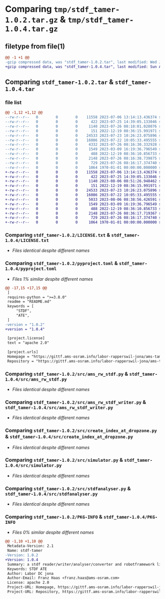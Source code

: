 # Comparing `tmp/stdf_tamer-1.0.2.tar.gz` & `tmp/stdf_tamer-1.0.4.tar.gz`

## filetype from file(1)

```diff
@@ -1 +1 @@
-gzip compressed data, was "stdf_tamer-1.0.2.tar", last modified: Wed Jul 26 08:18:01 2023, max compression
+gzip compressed data, was "stdf_tamer-1.0.4.tar", last modified: Sun Aug  6 08:51:26 2023, max compression
```

## Comparing `stdf_tamer-1.0.2.tar` & `stdf_tamer-1.0.4.tar`

### file list

```diff
@@ -1,12 +1,12 @@
--rw-r--r--   0        0        0    11558 2023-07-06 13:14:13.436374 stdf_tamer-1.0.2/LICENSE.txt
--rw-r--r--   0        0        0      422 2023-07-25 14:39:05.133046 stdf_tamer-1.0.2/README.md
--rw-r--r--   0        0        0     1140 2023-07-26 08:18:01.028076 stdf_tamer-1.0.2/pyproject.toml
--rw-r--r--   0        0        0      151 2022-12-19 08:36:15.991971 stdf_tamer-1.0.2/src/_ams_rw_stdf_writer_state.py
--rw-r--r--   0        0        0    24533 2023-07-23 10:26:23.075896 stdf_tamer-1.0.2/src/ams_rw_stdf.py
--rw-r--r--   0        0        0    16086 2023-07-22 10:05:33.495555 stdf_tamer-1.0.2/src/ams_rw_stdf_writer.py
--rw-r--r--   0        0        0     4332 2023-07-26 08:16:30.332928 stdf_tamer-1.0.2/src/converter.py
--rw-r--r--   0        0        0     1549 2023-03-09 16:19:36.796549 stdf_tamer-1.0.2/src/create_index_at_dropzone.py
--rw-r--r--   0        0        0      488 2022-12-19 08:36:10.856733 stdf_tamer-1.0.2/src/example.py
--rw-r--r--   0        0        0     2148 2023-07-26 08:16:38.739875 stdf_tamer-1.0.2/src/simulator.py
--rw-r--r--   0        0        0      729 2023-07-26 08:16:17.374740 stdf_tamer-1.0.2/src/stdfanalyser.py
--rw-r--r--   0        0        0     1064 1970-01-01 00:00:00.000000 stdf_tamer-1.0.2/PKG-INFO
+-rw-r--r--   0        0        0    11558 2023-07-06 13:14:13.436374 stdf_tamer-1.0.4/LICENSE.txt
+-rw-r--r--   0        0        0      422 2023-07-25 14:39:05.133046 stdf_tamer-1.0.4/README.md
+-rw-r--r--   0        0        0     1140 2023-08-06 08:51:26.948462 stdf_tamer-1.0.4/pyproject.toml
+-rw-r--r--   0        0        0      151 2022-12-19 08:36:15.991971 stdf_tamer-1.0.4/src/_ams_rw_stdf_writer_state.py
+-rw-r--r--   0        0        0    24533 2023-07-23 10:26:23.075896 stdf_tamer-1.0.4/src/ams_rw_stdf.py
+-rw-r--r--   0        0        0    16086 2023-07-22 10:05:33.495555 stdf_tamer-1.0.4/src/ams_rw_stdf_writer.py
+-rw-r--r--   0        0        0     5033 2023-08-06 08:38:56.426591 stdf_tamer-1.0.4/src/converter.py
+-rw-r--r--   0        0        0     1549 2023-03-09 16:19:36.796549 stdf_tamer-1.0.4/src/create_index_at_dropzone.py
+-rw-r--r--   0        0        0      488 2022-12-19 08:36:10.856733 stdf_tamer-1.0.4/src/example.py
+-rw-r--r--   0        0        0     2148 2023-07-26 08:36:17.719367 stdf_tamer-1.0.4/src/simulator.py
+-rw-r--r--   0        0        0      729 2023-07-26 08:16:17.374740 stdf_tamer-1.0.4/src/stdfanalyser.py
+-rw-r--r--   0        0        0     1064 1970-01-01 00:00:00.000000 stdf_tamer-1.0.4/PKG-INFO
```

### Comparing `stdf_tamer-1.0.2/LICENSE.txt` & `stdf_tamer-1.0.4/LICENSE.txt`

 * *Files identical despite different names*

### Comparing `stdf_tamer-1.0.2/pyproject.toml` & `stdf_tamer-1.0.4/pyproject.toml`

 * *Files 1% similar despite different names*

```diff
@@ -17,15 +17,15 @@
 ]
 requires-python = ">=3.8.0"
 readme = "README.md"
 keywords = [
     "STDF",
     "ATE",
 ]
-version = "1.0.2"
+version = "1.0.4"
 
 [project.license]
 text = "apache 2.0"
 
 [project.urls]
 Homepage = "https://gittf.ams-osram.info/labor-rapperswil-jona/ams-tamer"
 Repository = "https://gittf.ams-osram.info/labor-rapperswil-jona/ams-tamer"
```

### Comparing `stdf_tamer-1.0.2/src/ams_rw_stdf.py` & `stdf_tamer-1.0.4/src/ams_rw_stdf.py`

 * *Files identical despite different names*

### Comparing `stdf_tamer-1.0.2/src/ams_rw_stdf_writer.py` & `stdf_tamer-1.0.4/src/ams_rw_stdf_writer.py`

 * *Files identical despite different names*

### Comparing `stdf_tamer-1.0.2/src/create_index_at_dropzone.py` & `stdf_tamer-1.0.4/src/create_index_at_dropzone.py`

 * *Files identical despite different names*

### Comparing `stdf_tamer-1.0.2/src/simulator.py` & `stdf_tamer-1.0.4/src/simulator.py`

 * *Files identical despite different names*

### Comparing `stdf_tamer-1.0.2/src/stdfanalyser.py` & `stdf_tamer-1.0.4/src/stdfanalyser.py`

 * *Files identical despite different names*

### Comparing `stdf_tamer-1.0.2/PKG-INFO` & `stdf_tamer-1.0.4/PKG-INFO`

 * *Files 0% similar despite different names*

```diff
@@ -1,10 +1,10 @@
 Metadata-Version: 2.1
 Name: stdf-tamer
-Version: 1.0.2
+Version: 1.0.4
 Summary: a stdf reader/writer/analyser/converter and robotframework library
 Keywords: STDF ATE
 Author: Labor DC jona
 Author-Email: Franz Haas <franz.haas@ams-osram.com>
 License: apache 2.0
 Project-URL: Homepage, https://gittf.ams-osram.info/labor-rapperswil-jona/ams-tamer
 Project-URL: Repository, https://gittf.ams-osram.info/labor-rapperswil-jona/ams-tamer
```

